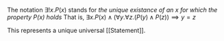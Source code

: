 The notation
$\exists !x.P(x)$
stands for
*the unique existance of an $x$ for which the property $P(x)$ holds*
That is,
$\exists x. P(x) \land (\forall y. \forall z.(P(y) \land P(z)) \implies y = z$

This represents a unique universal [[Statement]].